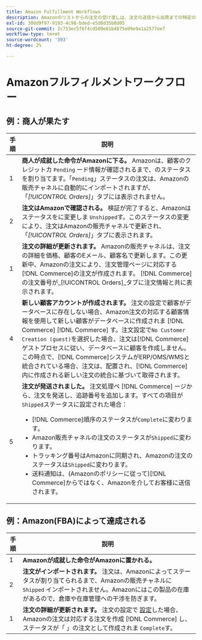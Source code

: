 ```yaml
---
title: Amazon Fulfillment Workflows
description: Amazonのリストからの注文の受け渡しは、注文の送信から出荷までの特定の順序に従います。
exl-id: 30dd9f97-9193-4c98-bded-e5d8d35b0d05
source-git-commit: 2c753ec5f6f4cd509e61b4875e09e9a1a2577ee7
workflow-type: tm+mt
source-wordcount: '393'
ht-degree: 2%

---
```


# Amazonフルフィルメントワークフロー

## 例：商人が果たす

| 手順 | 説明 |
|----|----|
| 1 | **商人が成就した命令がAmazonに下る。** Amazonは、顧客のクレジットカ `Pending` ード情報が確認されるまで、のステータスを割り当てます。「`Pending`」ステータスの注文は、Amazonの販売チャネルに自動的にインポートされますが、「_[!UICONTROL Orders]_」タブには表示されません。 |
| 2 | **注文はAmazonで確認される。** 検証が完了すると、Amazonはステータスをに変更しま `Unshipped`す。このステータスの変更により、注文はAmazonの販売チャネルで更新され、「_[!UICONTROL Orders]_」タブに表示されます。 |
| 1 | **注文の詳細が更新されます。** Amazonの販売チャネルは、注文の詳細を価格、顧客のEメール、顧客名で更新します。この更新中、Amazonの注文により、注文管理ページに対応する[!DNL Commerce]の注文が作成されます。 [!DNL Commerce]の注文番号が&#x200B;_[!UICONTROL Orders]_タブに注文情報と共に表示されます。 |
| 4 | **新しい顧客アカウントが作成されます。** 注文の設定で顧客がデータベースに存在しない場合、Amazon注文の対応する顧客情報を使用して新しい顧客がデータベースに作成されま [!DNL Commerce]  [!DNL Commerce] す。注文設定で`No Customer Creation (guest)`を選択した場合、注文は[!DNL Commerce]ゲストプロセスに従い、データベースに顧客を作成しません。 この時点で、[!DNL Commerce]システムがERP/OMS/WMSと統合されている場合、注文は、配置され、[!DNL Commerce]内に作成される新しい注文の統合に基づいて取得されます。 |
| 5 | **注文が発送されました。** 注文処理ペ [!DNL Commerce] ージから、注文を発送し、追跡番号を追加します。すべての項目が`Shipped`ステータスに設定された場合：<ul><li>[!DNL Commerce]順序のステータスが`Complete`に変わります。</li><li>Amazon販売チャネルの注文のステータスが`Shipped`に変わります。</li><li>トラッキング番号はAmazonに同期され、Amazonの注文のステータスは`Shipped`に変わります。</li><li>送料通知は、(Amazonのポリシーに従って)[!DNL Commerce]からではなく、Amazonを介してお客様に送信されます。 |

## 例：Amazon(FBA)によって達成される

| 手順 | 説明 |
|---|---|
| 1 | **Amazonが成就した命令がAmazonに置かれる。** |
| 2 | **注文がインポートされます。** 注文は、Amazonによってステータスが割り当てられるまで、Amazonの販売チャネルに `Shipped` インポートされません。Amazonにはこの製品の在庫があるので、倉庫や在庫管理への干渉を防ぎます。 |
| 1 | **注文の詳細が更新されます。** 注文の設定で [設定](./order-settings.md)した場合、Amazonの注文は対応する注文を作成 [!DNL Commerce] し、ステータスが「 」の注文として作成されま `Complete`す。 |

